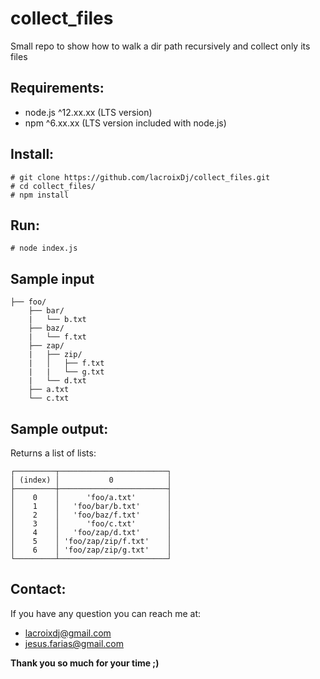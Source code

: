# collect_files
Small repo to show how to walk a dir path recursively and collect only its files 

## Requirements:
- node.js ^12.xx.xx (LTS version)
- npm ^6.xx.xx (LTS version included with node.js)

## Install: 

```
# git clone https://github.com/lacroixDj/collect_files.git
# cd collect_files/
# npm install
```

## Run:

```
# node index.js
```

## Sample input
```
├── foo/
    ├── bar/
    |   └── b.txt 
    ├── baz/
    |   └── f.txt 
    ├── zap/
    |   ├── zip/
    |   │   ├── f.txt
    |   |   └── g.txt
    |   └── d.txt
    ├── a.txt
    └── c.txt  
```

## Sample output:

Returns a list of lists:

```
┌─────────┬────────────────────────┐
│ (index) │           0            │
├─────────┼────────────────────────┤
│    0    │      'foo/a.txt'       │
│    1    │   'foo/bar/b.txt'      │
│    2    │   'foo/baz/f.txt'      │
│    3    │      'foo/c.txt'       │
│    4    │   'foo/zap/d.txt'      │
│    5    │ 'foo/zap/zip/f.txt'    │
│    6    │ 'foo/zap/zip/g.txt'    │
└─────────┴────────────────────────┘
```

## Contact: 

If you have any question you can reach me at:

- <lacroixdj@gmail.com>
- <jesus.farias@gmail.com>

**Thank you so much for your time ;)**